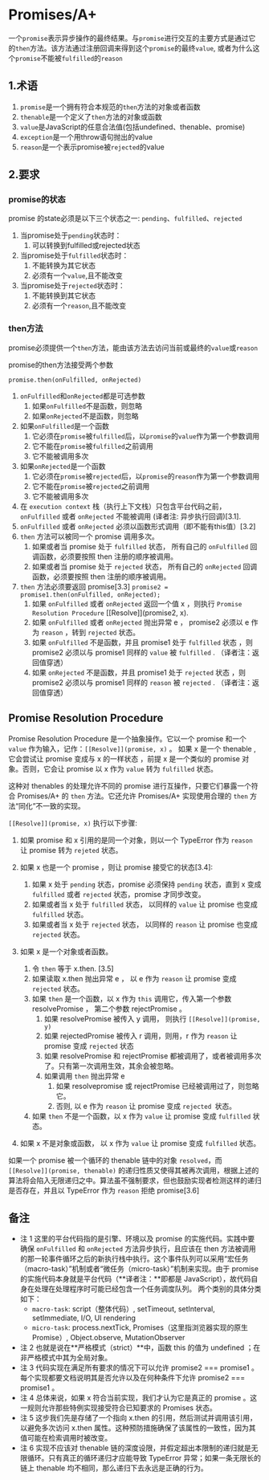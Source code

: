 # Promises/A+

 一个`promise`表示异步操作的最终结果。与`promise`进行交互的主要方式是通过它的`then`方法。该方法通过注册回调来得到这个`promise`的最终`value`,
 或者为什么这个`promise`不能被`fulfilled`的`reason`

## 1.术语
1. `promise`是一个拥有符合本规范的`then`方法的对象或者函数
2. `thenable`是一个定义了`then`方法的对象或函数
3. `value`是JavaScript的任意合法值(包括undefined、thenable、promise)
4. `exception`是一个用throw语句抛出的value
5. `reason`是一个表示promise被`rejected`的value

## 2.要求
### promise的状态
promise 的state必须是以下三个状态之一: `pending`、`fulfilled`、`rejected`
1. 当promise处于`pending`状态时：
   1. 可以转换到fulfilled或rejected状态
2. 当promise处于`fulfilled`状态时： 
   1. 不能转换为其它状态
   2. 必须有一个`value`,且不能改变
3. 当promise处于`rejected`状态时：
   1. 不能转换到其它状态
   2. 必须有一个`reason`,且不能改变
### then方法
promise必须提供一个`then`方法，能由该方法去访问当前或最终的`value`或`reason`

promise的then方法接受两个参数

`promise.then(onFulfilled, onRejected)`

1. `onFulfilled`和`onRejected`都是可选参数
   1. 如果`onFulfilled`不是函数，则忽略
   2. 如果`onRejected`不是函数，则忽略
2. 如果`onFulfilled`是一个函数
   1. 它必须在`promise`被`fulfilled`后，以`promise`的`value`作为第一个参数调用
   2. 它不能在`promise`被`fulfilled`之前调用
   3. 它不能被调用多次
3. 如果`onRejected`是一个函数
   1. 它必须在`promise`被`rejected`后，以`promise`的`reason`作为第一个参数调用
   2. 它不能在`promise`被`rejected`之前调用
   3. 它不能被调用多次
4. 在 `execution context` 栈（执行上下文栈）只包含平台代码之前， `onFulfilled` 或者 `onRejected` 不能被调用 (译者注: 异步执行回调)[3.1].
5. `onFulfilled`  或者  `onRejected` 必须以函数形式调用（即不能有this值）[3.2]
6. `then` 方法可以被同一个 promise 调用多次。 
   1. 如果或者当 promise 处于 `fulfilled` 状态， 所有自己的 `onFulfilled` 回调函数，必须要按照 then 注册的顺序被调用。 
   2. 如果或者当 promise 处于 `rejected` 状态， 所有自己的 `onRejected` 回调函数，必须要按照 then 注册的顺序被调用。 
7. `then` 方法必须要返回 promise[3.3] `promise2 = promise1.then(onFulfilled, onRejected);`
   1. 如果 `onFulfilled` 或者 `onRejected` 返回一个值 x ，则执行 `Promise Resolution Procedure` [[Resolve]](promise2, x). 
   2. 如果 `onFulfilled` 或者 `onRejected` 抛出异常 e ， promise2 必须以 e 作为 `reason` ，转到 `rejected` 状态。 
   3. 如果 `onFulfilled` 不是函数，并且 promise1 处于 `fulfilled` 状态 ，则 promise2 必须以与 promise1 同样的 `value` 被 `fulfilled` . （译者注：返回值穿透） 
   4. 如果 `onRejected` 不是函数，并且 promise1 处于 `rejected` 状态 ，则 promise2 必须以与 promise1 同样的 `reason` 被 `rejected` . （译者注：返回值穿透）

## Promise Resolution Procedure
Promise Resolution Procedure 是一个抽象操作。它以一个 promise 和一个 `value` 作为输入，记作：`[[Resolve]](promise, x)` 。 如果 x 是一个 thenable , 它会尝试让 promise 变成与 x 的一样状态 ，前提 x 是一个类似的 promise 对象。否则，它会让 promise 以 x 作为 `value` 转为 `fulfilled` 状态。

这种对 thenables 的处理允许不同的 promise 进行互操作，只要它们暴露一个符合 Promises/A+ 的 `then` 方法。它还允许 Promises/A+ 实现使用合理的 `then` 方法“同化”不一致的实现。

`[[Resolve]](promise, x)` 执行以下步骤:
1. 如果 promise 和 x 引用的是同一个对象，则以一个 TypeError 作为 `reason` 让 promise 转为 `rejeted` 状态。
2. 如果 x 也是一个 promise ，则让 promise 接受它的状态[3.4]:
   1. 如果 x 处于 `pending` 状态，promise 必须保持 `pending` 状态，直到 x 变成 `fulfilled` 或者 `rejected` 状态，promise 才同步改变。
   2. 如果或者当 x 处于 `fulfilled` 状态， 以同样的 `value` 让 promise 也变成 `fulfilled` 状态。
   3. 如果或者当 x 处于 `rejected` 状态， 以同样的 `reason` 让 promise 也变成 `rejected` 状态。

3. 如果 x 是一个对象或者函数。 
   1. 令 `then` 等于 x.then. [3.5]
   2. 如果读取 x.then 抛出异常 e ， 以 e 作为 `reason` 让 promise 变成 `rejected` 状态。 
   3. 如果 `then` 是一个函数，以 x 作为 `this` 调用它，传入第一个参数 resolvePromise ， 第二个参数 rejectPromise 。 
      1. 如果 resolvePromise 被传入 y 调用， 则执行 `[[Resolve]](promise, y)`
      2. 如果 rejectedPromise 被传入 r 调用，则用，r 作为 `reason` 让 promise 变成 `rejected` 状态 
      3. 如果 resolvePromise 和 rejectPromise 都被调用了，或者被调用多次了。只有第一次调用生效，其余会被忽略。 
      4. 如果调用 `then` 抛出异常 e
         1. 如果 resolvepromise 或 rejectPromise 已经被调用过了，则忽略它。 
         2. 否则, 以 e 作为 `reason` 让 promise 变成 `rejected `状态。
   4. 如果 `then` 不是一个函数，以 x 作为 `value` 让 promise 变成 `fulfilled` 状态。
   
4. 如果 x 不是对象或函数， 以 x 作为 `value` 让 promise 变成 `fulfilled` 状态。

如果一个 promise 被一个循环的 thenable 链中的对象 `resolved`，而  `[[Resolve]](promise, thenable)`  的递归性质又使得其被再次调用，根据上述的算法将会陷入无限递归之中。算法虽不强制要求，但也鼓励实现者检测这样的递归是否存在，并且以 TypeError 作为 `reason` 拒绝 promise[3.6]

## 备注
+ 注 1  这里的平台代码指的是引擎、环境以及 promise 的实施代码。实践中要确保  `onFulfilled`  和  `onRejected`  方法异步执行，且应该在  then  方法被调用的那一轮事件循环之后的新执行栈中执行。这个事件队列可以采用“宏任务（macro-task）”机制或者“微任务（micro-task）”机制来实现。由于 promise 的实施代码本身就是平台代码（**译者注：**即都是
JavaScript），故代码自身在处理在处理程序时可能已经包含一个任务调度队列。
两个类别的具体分类如下： 
  + `macro-task`:  script（整体代码）, setTimeout, setInterval, setImmediate, I/O, UI rendering 
  + `micro-task`:  process.nextTick, Promises（这里指浏览器实现的原生 Promise）, Object.observe, MutationObserver
+ 注 2  也就是说在**严格模式（strict）**中，函数  this  的值为  undefined ；在非严格模式中其为全局对象。 
+ 注 3  代码实现在满足所有要求的情况下可以允许  promise2 === promise1 。每个实现都要文档说明其是否允许以及在何种条件下允许  promise2 === promise1 。 
+ 注 4  总体来说，如果  x  符合当前实现，我们才认为它是真正的  promise 。这一规则允许那些特例实现接受符合已知要求的 Promises 状态。 
+ 注 5  这步我们先是存储了一个指向  x.then  的引用，然后测试并调用该引用，以避免多次访问  x.then  属性。这种预防措施确保了该属性的一致性，因为其值可能在检索调用时被改变。 
+ 注 6  实现不应该对  thenable  链的深度设限，并假定超出本限制的递归就是无限循环。只有真正的循环递归才应能导致  TypeError  异常；如果一条无限长的链上  thenable  均不相同，那么递归下去永远是正确的行为。
